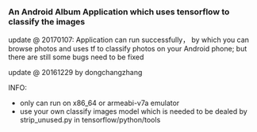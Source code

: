 ### An Android Album Application which uses tensorflow to classify the images

update @ 20170107: Application can run successfully， by which you can browse photos and uses tf to classify photos on your Android phone; but there are still some bugs need to be fixed 


update @ 20161229 by dongchangzhang

INFO:
 * only can run on x86_64 or armeabi-v7a emulator
 * use your own classify images model which is needed to be dealed by strip_unused.py in tensorflow/python/tools



